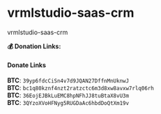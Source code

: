 # vrmlstudio-saas-crm
vrmlstudio-saas-crm

**💰 Donation Links:**
#### Donate Links

<b>BTC</b>: <code>39yp6fdcCiSn4v7d9JQAN27DffnMnUknwJ</code></br>
<b>BTC</b>: <code>bc1q80kznf4nzt2ratzctc6m3d8xw8avxw7rlq06rh</code></br>
<b>BTC</b>: <code>36EojEJBkLuEMC8hpNFhJJ8tuBtaX8vU3m</code></br>
<b>BTC</b>: <code>3QYzoXVoHFNyg5RUGDaAc6hbdDoQtXm19v</code></br>
